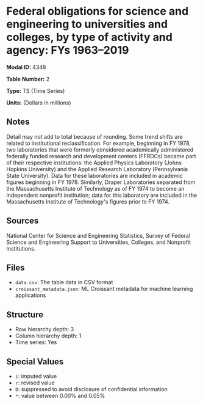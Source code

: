 # Federal obligations for science and engineering to universities and colleges, by type of activity and agency: FYs 1963&#8211;2019

**Modal ID:** 4348

**Table Number:** 2

**Type:** TS (Time Series)

**Units:** (Dollars in millions)

## Notes

Detail may not add to total because of rounding. Some trend shifts are related to institutional reclassification. For example, beginning in FY 1978, two laboratories that were formerly considered academically administered federally funded research and development centers (FFRDCs) became part of their respective institutions: the Applied Physics Laboratory (Johns Hopkins University) and the Applied Research Laboratory (Pennsylvania State University). Data for these laboratories are included in academic figures beginning in FY 1978. Similarly, Draper Laboratories separated from the Massachusetts Institute of Technology as of FY 1974 to become an independent nonprofit institution; data for this laboratory are included in the Massachusetts Institute of Technology's figures prior to FY 1974.

## Sources

National Center for Science and Engineering Statistics, Survey of Federal Science and Engineering Support to Universities, Colleges, and Nonprofit Institutions.

## Files

- `data.csv`: The table data in CSV format
- `croissant_metadata.json`: ML Croissant metadata for machine learning applications

## Structure

- Row hierarchy depth: 3
- Column hierarchy depth: 1
- Time series: Yes

## Special Values

- `i`: imputed value
- `r`: revised value
- `D`: suppressed to avoid disclosure of confidential information
- `*`: value between 0.00% and 0.05%
